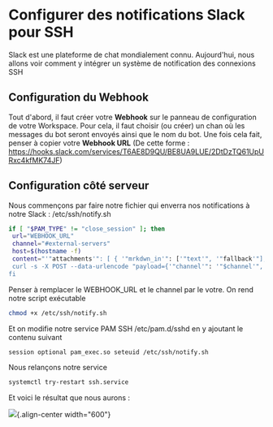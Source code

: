 # Configurer des notifications Slack pour SSH

Slack est une plateforme de chat mondialement connu. Aujourd'hui, nous
allons voir comment y intégrer un système de notification des connexions
SSH

## Configuration du Webhook

Tout d'abord, il faut créer votre **Webhook** sur le panneau de
configuration de votre Workspace. Pour cela, il faut choisir (ou créer)
un chan où les messages du bot seront envoyés ainsi que le nom du bot.
Une fois cela fait, penser à copier votre **Webhook URL** (De cette
forme :
<https://hooks.slack.com/services/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>)

## Configuration côté serveur

Nous commençons par faire notre fichier qui enverra nos notifications à
notre Slack : /etc/ssh/notify.sh

``` bash
if [ "$PAM_TYPE" != "close_session" ]; then
 url="WEBHOOK_URL"
 channel="#external-servers"
 host=$(hostname -f)
 content="'"attachments'": [ { '"mrkdwn_in'": ['"text'", '"fallback'"], '"fallback'": '"SSH login: $PAM_USER connected to '`$host'`'", '"text'": '"SSH login to '`$host'`'", '"fields'": [ { '"title'": '"User'", '"value'": '"$PAM_USER'", '"short'": true }, { '"title'": '"IP Address'", '"value'": '"$PAM_RHOST'", '"short'": true } ], '"color'": '"#F35A00'" } ]"
 curl -s -X POST --data-urlencode "payload={'"channel'": '"$channel'", '"mrkdwn'": true, '"username'": '"ssh-bot'", $content, '"icon_emoji'": '":computer:'"}" $url &
fi
```

Penser à remplacer le WEBHOOK_URL et le channel par le votre. On rend
notre script exécutable

``` bash
chmod +x /etc/ssh/notify.sh
```

Et on modifie notre service PAM SSH /etc/pam.d/sshd en y ajoutant le
contenu suivant

``` bash
session optional pam_exec.so seteuid /etc/ssh/notify.sh
```

Nous relançons notre service

``` bash
systemctl try-restart ssh.service
```

Et voici le résultat que nous aurons :

![](/slack_bot.png){.align-center width="600"}
